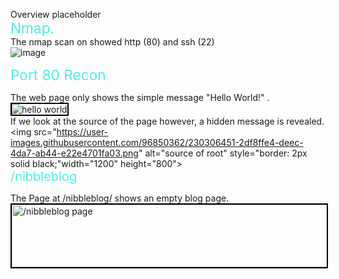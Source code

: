 Overview placeholder  
<span style="font-size: 17pt; color: #4EEEE6;">Nmap.</span>  
The nmap scan on showed http (80) and ssh (22)  
![image](https://user-images.githubusercontent.com/96850362/230301039-3d359d04-42aa-4194-9a7d-1b8d48d676d8.png)  
  
<span style="font-size: 17pt; color: #4EEEE6;">Port 80 Recon</span>  

The web page only shows the simple message "Hello World!" .  
<img src="https://user-images.githubusercontent.com/96850362/230306767-c0910d88-e6a4-4d41-8df9-19aa5a31a4d7.png" alt="hello world" style="border: 2px solid black;">    
If we look at the source of the page however, a hidden message is revealed.  
<img src="https://user-images.githubusercontent.com/96850362/230306451-2df8ffe4-deec-4da7-ab44-e22e4701fa03.png" alt="source of root" style="border: 2px solid black;"width="1200" height="800">  
<span style="font-size: 15pt; color: #4EEEE6;">/nibbleblog</span>  

The Page at /nibbleblog/ shows an empty blog page.  
<img src="https://user-images.githubusercontent.com/96850362/230315021-75ded80c-fb15-4e2a-99ec-e2af9a0cb0c9.png" alt="/nibbleblog page" style="border: 2px solid black;" width="1200" height="100">  






